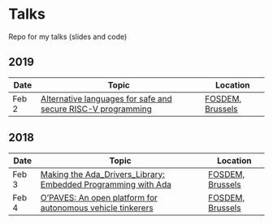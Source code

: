 # Talks
Repo for my talks (slides and code)

## 2019

| Date | Topic | Location |
| ---- | ----- | -------- |
|Feb 2|[Alternative languages for safe and secure RISC-V programming](https://github.com/Fabien-Chouteau/talks/blob/master/alternative_languages_for_safe_secure_RISCV.slides.pdf)|[FOSDEM, Brussels](https://fosdem.org/2019/schedule/event/riscvadaspark/)

## 2018

| Date | Topic | Location |
| ---- | ----- | -------- |
|Feb 3|[Making the Ada_Drivers_Library: Embedded Programming with Ada](https://github.com/Fabien-Chouteau/talks/blob/master/making_the_ada_drivers_library.slides.pdf)|[FOSDEM, Brussels](https://fosdem.org/2018/schedule/event/ada_drivers/)
|Feb 4|[O’PAVES: An open platform for autonomous vehicle tinkerers](https://github.com/Fabien-Chouteau/talks/blob/master/OPAVES_open_platform_for_autonomous_vehicle_tinkerers.slides.pdf)|[FOSDEM, Brussels](https://fosdem.org/2018/schedule/event/open_autonomous_vehicles/)
